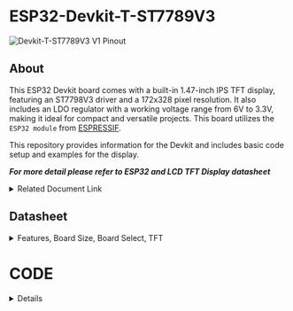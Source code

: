 # ESP32-Devkit-T-ST7789V3

![Devkit-T-ST7789V3 V1 Pinout](https://github.com/user-attachments/assets/cdf7b3b3-8784-41a8-bac1-a2678b3ee0ec)



## About
This ESP32 Devkit board comes with a built-in 1.47-inch IPS TFT display, featuring an ST7798V3 driver and a 172x328 pixel resolution. It also includes an LDO regulator with a working voltage range from 6V to 3.3V, making it ideal for compact and versatile projects. This board utilizes the `ESP32 module` from [ESPRESSIF](https://www.espressif.com).

This repository provides information for the Devkit and includes basic code setup and examples for the display.

***For more detail please refer to ESP32 and LCD TFT Display datasheet***
<details> 
<summary>Related Document Link</summary>

+ [ESP32 WROOM 32 Datasheet](https://www.espressif.com/sites/default/files/documentation/esp32-wroom-32_datasheet_en.pdf) PDF
+ [ESP32-DevkitC V4](https://docs.espressif.com/projects/esp-idf/en/latest/esp32/hw-reference/esp32/get-started-devkitc.html)
+ [ESP32-Series Datasheet](https://www.espressif.com/sites/default/files/documentation/esp32_datasheet_en.pdf) PDF
+ [Espressif product](https://products.espressif.com/#/product-selector?names=)

</details>



## Datasheet
<details>
  <summary> Features, Board Size, Board Select, TFT</summary>

   ### Description

Features: 
  +	ESP32-WROOM-32D or ESP32-WROOM-32U Module
  +	USB Protection Diode
  + USB Type-C
  + Max +6V Input (from 5V pin)
  +	32 Pin
  +	1.47-inch IPS TFT display (172x328 pixel)
  +	UART CH340K
  +	3.3V Logic Level
  +	Built In LED (GPIO2)
  
  Board Size:
  +	Width: 25.4 mm x Length: 47.11 mm
  
  Compatible Board Select (for platform.io): 
  +	uPesy ESP32 Wroom DevKit
  +	Denky32 (WROOM32)
  
  LCD TFT Display Resolution:
  +	172x320 px
  +	19.45 mm x 37.00 mm

#### TFT 

Pinout for the display
| LCD TFT DISPLAY | GPIO |
| ----------- | -- |
| `MOSI`      | 23 |
| `SCK`       | 28 |
| `CS`        | 16 |
| `DC`        | 5  |
| `RST`       | 17 |
| `BackLight` | 4  |


</details>

# CODE

<details>
  
  <summary> Details </summary>

To start, this Devkit board utilizes the same ESP32 as other Devkits. Specifically, it employs either the `ESP32-WROOM-32D` or `ESP32-WROOM-32U` module from `ESPRESSIF`, which can be identified on the module itself. Additionally, this board is compatible with other libraries, as long as they do not interfere with pins already in use on the Devkit.

If you are using `platform.io`, select the `uPesy ESP32 Wroom DevKit` or `Denky32 (WROOM32)` as the target `board`.


  ## Built in LED
  <details>
  This code snippet is for controlling the LED on the Devkit, which is connected to `GPIO 2`. You can use this LED in the same way as any standard LED.

#### Simple LED PWM

  ```
    #include <Arduino.h>
    
    //define the pin for the LED
    #define BuiltInLED 2
    
    
    int brightness = 0; // how bright the LED is
    int fadeAmount = 5; // how many points to fade the LED by
    
    void setup() {
    
        Serial.begin(9600);
    
        pinMode(BuiltInLED, OUTPUT); // Set the LED pin as an output
    
        Serial.println("Hello World");
    }
    
    void loop() {
    
        brightness = brightness + fadeAmount; // Change the brightness
            if (brightness <= 0 || brightness >= 255) {
                fadeAmount = -fadeAmount; // Reverse the fade direction
            }
        
        analogWrite(BuiltInLED, brightness); // Set the brightness
        delay(20); // Delay for smoother fading (adjust as needed)
    
    }
```

#### Advanced LED PWM
    
You can also use this type of [Advanced PWM](https://randomnerdtutorials.com/esp32-pwm-arduino-ide/) to control the LED
```
    // the number of the LED pin
    const int ledPin = 2;  // 2 corresponds to GPIO2
    
    // setting PWM properties
    const int freq = 5000;
    const int ledChannel = 0;
    const int resolution = 8;
     
    void setup(){
      // configure LED PWM functionalitites
      ledcSetup(ledChannel, freq, resolution);
      
      // attach the channel to the GPIO to be controlled
      ledcAttachPin(ledPin, ledChannel);
    }
     
    void loop(){
      // increase the LED brightness
      for(int dutyCycle = 0; dutyCycle <= 255; dutyCycle++){   
        // changing the LED brightness with PWM
        ledcWrite(ledChannel, dutyCycle);
        delay(15);
      }
    
      // decrease the LED brightness
      for(int dutyCycle = 255; dutyCycle >= 0; dutyCycle--){
        // changing the LED brightness with PWM
        ledcWrite(ledChannel, dutyCycle);   
        delay(15);
      }
    }
```

</details>

## TFT
<details>
  
To begin, you can choose any display library compatible with the ESP32 Devkit and TFT display. I recommend using either [TFT_eSPI](https://github.com/Bodmer/TFT_eSPI?tab=readme-ov-file) by Bodmer or [LovyanGFX](https://github.com/lovyan03/LovyanGFX) by lovyan03.

The `pin` configuration for the display for this board remains the same across various displays.

to controll the `Backlight` i recommend to do it separately from the library

| LCD TFT DISPLAY | GPIO |
| ----------- | -- |
| `MOSI`      | 23 |
| `SCK`       | 28 |
| `CS`        | 16 |
| `DC`        | 5  |
| `RST`       | 17 |
| `BackLight` | 4  |

Using the TFT library you need to set up the pin first either in the user setup or on the main code.

  ### Bodmer TFT_eSPI
  <details>
  
  If u using the Bodmer Library, then add the library first into your project, after that, set the user Setup.
  
  ### User_Setup

<details>
  
  To use the TFT display, you need to set the `User_Setup.h` first.

  To access it, on the `VS-Code` you can find it on the EXPLORER bar on the side of your screen. On your Project file, inside the .pio - libdeps - TFT_eSPI - User_Setup.h
  
![Screenshot 2024-09-17 001626](https://github.com/user-attachments/assets/6ef12419-e8ca-4e18-837c-49beca4b04df)

To implement the necessary configurations, insert the following code into the `User_Setup.h` .

you can choose the `USER_SETUP_ID` either `135` or `203` 

```
       // ST7789 135 x 240 display with no chip select line
            #define USER_SETUP_ID 135
            
            #define ST7789_DRIVER     // Configure all registers
            
            #define TFT_WIDTH  172
            #define TFT_HEIGHT 320
            
            #define CGRAM_OFFSET      // Library will add offsets required
            
            //#define TFT_RGB_ORDER TFT_RGB  // Colour order Red-Green-Blue
            //#define TFT_RGB_ORDER TFT_BGR  // Colour order Blue-Green-Red
            
            //#define TFT_INVERSION_ON
            //#define TFT_INVERSION_OFF
            
            
            // Generic ESP32 setup
            //#define TFT_MISO 19
            #define TFT_MOSI 23
            #define TFT_SCLK 18
            #define TFT_CS    5 // Not connected
            #define TFT_DC    17
            #define TFT_RST   16  // Connect reset to ensure display initialises
    
                    
            #define LOAD_GLCD   // Font 1. Original Adafruit 8 pixel font needs ~1820 bytes in FLASH
            #define LOAD_FONT2  // Font 2. Small 16 pixel high font, needs ~3534 bytes in FLASH, 96 characters
            #define LOAD_FONT4  // Font 4. Medium 26 pixel high font, needs ~5848 bytes in FLASH, 96 characters
            #define LOAD_FONT6  // Font 6. Large 48 pixel font, needs ~2666 bytes in FLASH, only characters 1234567890:-.apm
            #define LOAD_FONT7  // Font 7. 7 segment 48 pixel font, needs ~2438 bytes in FLASH, only characters 1234567890:.
            #define LOAD_FONT8  // Font 8. Large 75 pixel font needs ~3256 bytes in FLASH, only characters 1234567890:-.
            //#define LOAD_FONT8N // Font 8. Alternative to Font 8 above, slightly narrower, so 3 digits fit a 160 pixel TFT
            #define LOAD_GFXFF  // FreeFonts. Include access to the 48 Adafruit_GFX free fonts FF1 to FF48 and custom fonts
            
            #define SMOOTH_FONT
            
            
            // #define SPI_FREQUENCY  27000000
            #define SPI_FREQUENCY  40000000
            
            #define SPI_READ_FREQUENCY  20000000
            
            #define SPI_TOUCH_FREQUENCY  2500000
            
            // #define SUPPORT_TRANSACTIONS
```



</details>
    
  ### Example

<details>
  
  After completing the setup for the code, you can use the simple example below to test your board. For more functionality, you can refer to the examples inside the library or explore the Bodmer [TFT_eSPI](https://github.com/Bodmer/TFT_eSPI?tab=readme-ov-file) library.

```
      #include <Arduino.h>
      #include "TFT_eSPI.h"
      
      TFT_eSPI tft = TFT_eSPI();  // Invoke custom library 
      
      TFT_eSprite spritte = TFT_eSprite(&tft); // Sprite object "spritte" created
      
      
      #define BL 4
      #define IO2 2
      
      uint16_t colors[] = {
        TFT_CYAN, TFT_MAGENTA, TFT_YELLOW, TFT_BLACK, TFT_RED, TFT_GREEN, TFT_BLUE,TFT_WHITE,TFT_ORANGE,TFT_PINK   // RGB colors
      };
      
      int  brightness;
      int fadeAmount;
      void setup() {
      
      Serial.begin(115200);
      Serial.println("SETUP");
      
      pinMode(BL, OUTPUT);
      pinMode(IO2, OUTPUT);
      
      int BL_brightness = 100;
      analogWrite(BL, BL_brightness);
      digitalWrite(IO2, HIGH);
      
      tft.init();
      tft.setSwapBytes(true);
      
      Serial.println("ESP BEGIN");
      tft.fillScreen(TFT_ORANGE);
      
      }
      
      void loop() {
      
       int segmentHeight = 32;      // Set the height of each color segment (328 / 7 = 46)
        int numColors = sizeof(colors) / sizeof(colors[0]);  // Get the number of colors (7 in this case)
      
        // Loop through each color and display it in a horizontal segment
        for (int i = 0; i < numColors; i++) {
          tft.fillRect(0, i * segmentHeight, 172, segmentHeight, colors[i]);  // Draw the segment with the current color
        }
        
        Serial.println("Hello World");
        delay(1000);
      
      }
```

</details>


 </details> 
</details>



